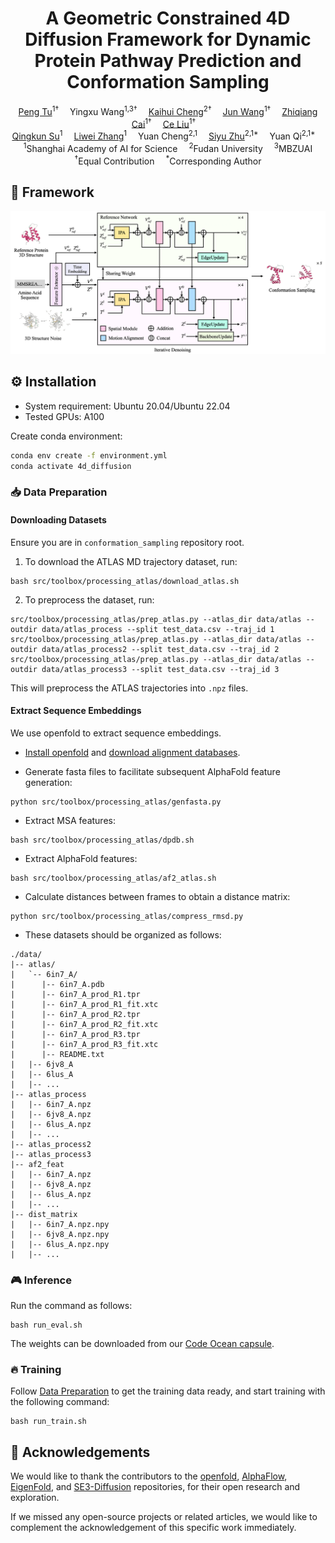 <h1 align='center'>A Geometric Constrained 4D Diffusion Framework for Dynamic Protein Pathway Prediction and Conformation Sampling</h1>

<div align='center'>
    <a href='https://github.com/yh-pengtu' target='_blank'>Peng Tu</a><sup>1†</sup>&emsp;
    <a target='_blank'>Yingxu Wang</a><sup>1,3†</sup>&emsp;
    <a href='https://github.com/Kaihui-Cheng' target='_blank'>Kaihui Cheng</a><sup>2†</sup>&emsp;
    <a href='https://github.com/wanggaa' target='_blank'>Jun Wang</a><sup>1†</sup>&emsp;
    <a href='https://github.com/zqcai19' target='_blank'>Zhiqiang Cai</a><sup>1†</sup>&emsp;
    <a href='https://github.com/cnexah' target='_blank'>Ce Liu</a><sup>1†</sup>&emsp;

</div>
<div align='center'>
    <a href='https://github.com/subazinga' target='_blank'>Qingkun Su</a><sup>1</sup>&emsp;
    <a href='https://github.com/AricGamma' target='_blank'>Liwei Zhang</a><sup>1</sup>&emsp;
    <a target='_blank'>Yuan Cheng</a><sup>2,1</sup>&emsp;
    <a href='https://sites.google.com/site/zhusiyucs/home' target='_blank'>Siyu Zhu</a><sup>2,1*</sup>&emsp;
    <a target='_blank'>Yuan Qi</a><sup>2,1*</sup>&emsp;
</div>

<div align='center'>
    <sup>1</sup>Shanghai Academy of AI for Science&emsp; <sup>2</sup>Fudan University&emsp;  <sup>3</sup>MBZUAI
</div>

<div align='center'>
    <sup>†</sup>Equal Contribution&emsp;
    <sup>*</sup>Corresponding Author
</div>

## 🔧️ Framework

![framework](./assets/fig/pipeline.png)

## ⚙️ Installation

- System requirement: Ubuntu 20.04/Ubuntu 22.04
- Tested GPUs: A100

Create conda environment:

```bash
conda env create -f environment.yml
conda activate 4d_diffusion
```

### 📥 Data Preparation
####  Downloading Datasets
Ensure you are in `conformation_sampling` repository root.
1. To download the ATLAS MD trajectory dataset, run:
```text
bash src/toolbox/processing_atlas/download_atlas.sh
```

2. To preprocess the dataset, run:
```text
src/toolbox/processing_atlas/prep_atlas.py --atlas_dir data/atlas --outdir data/atlas_process --split test_data.csv --traj_id 1
src/toolbox/processing_atlas/prep_atlas.py --atlas_dir data/atlas --outdir data/atlas_process2 --split test_data.csv --traj_id 2
src/toolbox/processing_atlas/prep_atlas.py --atlas_dir data/atlas --outdir data/atlas_process3 --split test_data.csv --traj_id 3
```
This will preprocess the ATLAS trajectories into `.npz` files.

####  Extract Sequence Embeddings
We use openfold to extract sequence embeddings.
- [Install openfold](https://github.com/aqlaboratory/openfold/blob/main/docs/source/original_readme.md#installation-linux) and [download alignment databases](https://github.com/aqlaboratory/openfold/blob/main/docs/source/original_readme.md#download-alignment-databases).

- Generate fasta files to facilitate subsequent AlphaFold feature generation:
```text
python src/toolbox/processing_atlas/genfasta.py
```

- Extract MSA features:
```text
bash src/toolbox/processing_atlas/dpdb.sh
```

- Extract AlphaFold features:
```text
bash src/toolbox/processing_atlas/af2_atlas.sh
```

- Calculate distances between frames to obtain a distance matrix:
```text
python src/toolbox/processing_atlas/compress_rmsd.py
```

- These datasets should be organized as follows:

```text
./data/
|-- atlas/
|   `-- 6in7_A/
|      |-- 6in7_A.pdb
|      |-- 6in7_A_prod_R1.tpr
|      |-- 6in7_A_prod_R1_fit.xtc
|      |-- 6in7_A_prod_R2.tpr
|      |-- 6in7_A_prod_R2_fit.xtc
|      |-- 6in7_A_prod_R3.tpr
|      |-- 6in7_A_prod_R3_fit.xtc
|      |-- README.txt
|   |-- 6jv8_A
|   |-- 6lus_A
|   |-- ...
|-- atlas_process
|   |-- 6in7_A.npz
|   |-- 6jv8_A.npz
|   |-- 6lus_A.npz
|   |-- ...
|-- atlas_process2
|-- atlas_process3
|-- af2_feat
|   |-- 6in7_A.npz
|   |-- 6jv8_A.npz
|   |-- 6lus_A.npz
|   |-- ...
|-- dist_matrix
|   |-- 6in7_A.npz.npy
|   |-- 6jv8_A.npz.npy
|   |-- 6lus_A.npz.npy
|   |-- ...
```

### 🎮 Inference

Run the command as follows:
```shell
bash run_eval.sh
```
The weights can be downloaded from our [Code Ocean capsule](https://codeocean.com/capsule/3813132/tree/v1).

### 🔥 Training

Follow [Data Preparation](#-data-preparation) to get the training data ready, and start training with the following command:
```shell
bash run_train.sh
```

## 🤗 Acknowledgements

We would like to thank the contributors to the [openfold](https://github.com/aqlaboratory/openfold), [AlphaFlow](https://github.com/bjing2016/alphaflow), [EigenFold](https://github.com/bjing2016/EigenFold), and [SE3-Diffusion](https://github.com/jasonkyuyim/se3_diffusion) repositories, for their open research and exploration.

If we missed any open-source projects or related articles, we would like to complement the acknowledgement of this specific work immediately.

